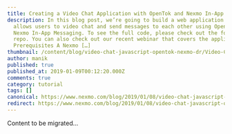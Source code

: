 ```yaml
---
title: Creating a Video Chat Application with OpenTok and Nexmo In-App Messaging
description: In this blog post, we’re going to build a web application that
  allows users to video chat and send messages to each other using OpenTok and
  Nexmo In-App Messaging. To see the full code, please check out the following
  repo. You can also check out our recent webinar that covers the application.
  Prerequisites A Nexmo […]
thumbnail: /content/blog/video-chat-javascript-opentok-nexmo-dr/Video-Chat-Application-with-OpenTok-and-Nexmo-In-App-Messaging.png
author: manik
published: true
published_at: 2019-01-09T00:12:20.000Z
comments: true
category: tutorial
tags: []
canonical: https://www.nexmo.com/blog/2019/01/08/video-chat-javascript-opentok-nexmo-dr
redirect: https://www.nexmo.com/blog/2019/01/08/video-chat-javascript-opentok-nexmo-dr
---
```


Content to be migrated...
